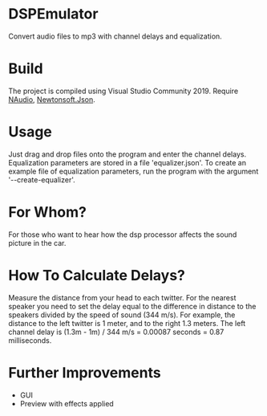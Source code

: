 # DSPEmulator
Convert audio files to mp3 with channel delays and equalization.
# Build
The project is compiled using Visual Studio Community 2019. Require [NAudio](https://github.com/naudio/NAudio), [Newtonsoft.Json](https://github.com/JamesNK/Newtonsoft.Json).
# Usage
Just drag and drop files onto the program and enter the channel delays. Equalization parameters are stored in a file 'equalizer.json'. To create an example file of equalization parameters, run the program with the argument '--create-equalizer'. 
# For Whom?
For those who want to hear how the dsp processor affects the sound picture in the car.
# How To Calculate Delays?
Measure the distance from your head to each twitter. 
For the nearest speaker you need to set the delay equal to the difference in distance to the speakers divided by the speed of sound (344 m/s).
For example, the distance to the left twitter is 1 meter, and to the right 1.3 meters. 
The left channel delay is (1.3m - 1m) / 344 m/s = 0.00087 seconds = 0.87 milliseconds.
# Further Improvements
* GUI
* Preview with effects applied
